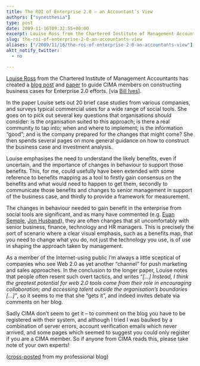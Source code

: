 ```yaml
---
title: The ROI of Enterprise 2.0 – an Accountant’s View
authors: ["synesthesia"]
type: post
date: 2009-11-16T09:32:55+00:00
excerpt: Louise Ross from the Chartered Institute of Management Accountants has created a blog post and paper to guide CIMA members on constructing business cases for Enterprise 2.0 efforts
slug: the-roi-of-enterprise-2-0-an-accountants-view 
aliases: ["/2009/11/16/the-roi-of-enterprise-2-0-an-accountants-view"]
aktt_notify_twitter:
  - no

---
```

[Louise Ross][1] from the Chartered Institute of Management Accountants has created a [blog post][2] and [paper][3] to guide CIMA members on constructing business cases for Enterprise 2.0 efforts. [via [Bill Ives][4]].

In the paper Louise sets out 20 brief case studies from various companies, and surveys typical commercial uses for a wide range of social tools. She goes on to pick out several key questions that organisations should consider: is the organisation suited to this approach; is there a real community to tap into; when and where to implement; is the information “good”; and is the company prepared for the changes that might come? She then spends several pages on more general guidance on how to construct the business case and investment analysis.

Louise emphasises the need to understand the likely benefits, even if uncertain, and the importance of changes in behaviour to support those benefits. This, for me, could usefully have been extended with some reference to benefits mapping as a tool to firstly gain consensus on the benefits and what would need to happen to get them, secondly to communicate those benefits and changes to senior management in support of the business case, and thirdly to provide a framework for measurement.

The changes in behaviour needed to gain benefit in the enterprise from social tools are significant, and as many have commented (e.g. [Euan Semple][5], [Jon Husband][6]), they are often changes that sit uncomfortably with senior business, finance, technology and HR managers. This is precisely the sort of scenario where a clear visual emphasis, such as a benefits map, that you need to change what you do, not just the technology you use, is of use in shaping the approach taken by management.

As a member of the Internet-using public I’m always a little sceptical of companies who see Web 2.0 as yet another “channel” for push marketing and sales approaches. In the conclusion to the longer paper, Louise notes that people often resent such overt tactics, and writes &#8220;<cite>[…] Instead, I think the greatest potential for web 2.0 tools come from their role in encouraging collaboration; and accessing talent outside the organisation’s boundaries […]&#8221;</cite>, so it seems to me that she &#8220;gets it&#8221;, and indeed invites debate via comments on her blog.

Sadly CIMA don’t seem to get it – to comment on the blog you have to be registered with their system, and although I tried I was baulked by a combination of server errors, account verification emails which never arrived, and some pages which seemed to suggest you could only register if you are a CIMA member. So if anyone from CIMA reads this, please take note of your own experts!

([cross-posted][7] from my professional blog)

 [1]: https://community.cimaglobal.com/node/196
 [2]: https://community.cimaglobal.com/blogs/louise-rosss-blog/more-enthusiasm-web-20
 [3]: https://www.cimaglobal.com/web2.0
 [4]: https://billives.typepad.com/portals_and_km/2009/11/making-the-business-case-for-enterprise-20-an-london-accountants-advice-.html
 [5]: https://www.euansemple.com/theobvious/2008/6/10/most-companies-who-try-to-do-enterprise-20-will-fail.html
 [6]: https://blog.wirearchy.com/2009/11/14/looking-to-the-past-for-enterprise-2-0-adoption-principles/
 [7]: https://www.elve.co.uk/2009/11/16/the-roi-of-enterprise-2-0-an-accountants-view/